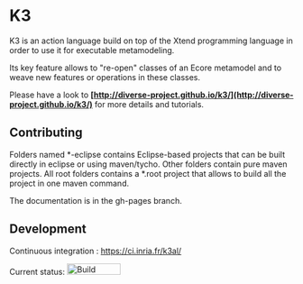 K3
==

K3 is an action language build on top of the Xtend programming language in order to use it for executable metamodeling.

Its key feature allows to "re-open" classes of an Ecore metamodel and to weave new features or operations in these classes.

Please have a look to **[http://diverse-project.github.io/k3/](http://diverse-project.github.io/k3/)** for more details and tutorials.


Contributing
------------------------

Folders named *-eclipse contains Eclipse-based projects that can be built directly in eclipse or using maven/tycho.
Other folders contain pure maven projects.
All root folders contains a *.root project that allows to build all the project in one maven command.

The documentation is in the gh-pages branch.


Development
------------------------

Continuous integration : https://ci.inria.fr/k3al/
<p>Current status: <img class="" src="https://ci.inria.fr/k3al/buildStatus/icon?job=k3.eclipse" alt="Build Status" width="95" height="20" /></p>
